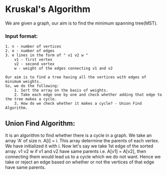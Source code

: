 # Kruskal's Algorithm
We are given a graph, our aim is to find the minimum spanning tree(MST).

### Input format:
    1. n - number of vertices
    2. e - number of edges
    3. e lines in the form of " v1 v2 w "
        v1 - first vertex
        v2 - second vertex 
        w - weight of the edges connecting v1 and v2

    Our aim is to find a tree having all the vertices with edges of minimum weights. 
    So, we do the following:
        1. Sort the array on the basis of weights.
        2. Take each edge one by one and check whether adding that edge to the tree makes a cycle. 
        3. How do we check whether it makes a cycle? - Union Find Algorithm.

## Union Find Algorithm:
It is an algorithm to find whether there is a cycle in a graph.
We take an array 'A' of size n. A[i] = i. This array determine the parents of each vertex. We have initialized it with i.
Now let's say we take 1st edge of the sorted array. 
v1 v2 w
if v1 and v2 have same parents i.e. A[v1] = A[v2], then connecting them would lead us to a cycle which we do not want. Hence we take or reject an edge based on whether or not the vertices of that edge have same parents.
